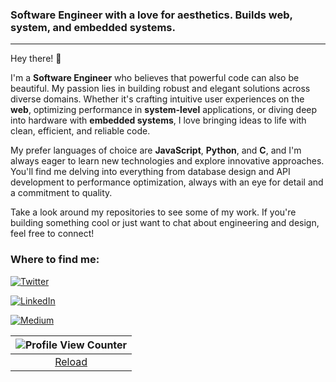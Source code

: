 ### Software Engineer with a love for aesthetics. Builds web, system, and embedded systems.

---

Hey there! 👋

I'm a **Software Engineer** who believes that powerful code can also be beautiful. My passion lies in building robust and elegant solutions across diverse domains. Whether it's crafting intuitive user experiences on the **web**, optimizing performance in **system-level** applications, or diving deep into hardware with **embedded systems**, I love bringing ideas to life with clean, efficient, and reliable code.

My prefer languages of choice are **JavaScript**, **Python**, and **C**, and I'm always eager to learn new technologies and explore innovative approaches. You'll find me delving into everything from database design and API development to performance optimization, always with an eye for detail and a commitment to quality.

Take a look around my repositories to see some of my work. If you're building something cool or just want to chat about engineering and design, feel free to connect!

<h3>Where to find me:</h3>
<p>
  <a href="https://twitter.com/timtjoe" target="_blank"><img alt="Twitter" src="https://img.shields.io/badge/twitter-%231DA1F2.svg?&style=for-the-badge&logo=twitter&logoColor=white" /></a> 







  <a href="https://www.linkedin.com/in/timtjoe" target="_blank"><img alt="LinkedIn" src="https://img.shields.io/badge/linkedin-%230077B5.svg?&style=for-the-badge&logo=linkedin&logoColor=white" /></a> 








  <a href="https://medium.com/@theme" target="_blank"><img alt="Medium" src="https://img.shields.io/badge/medium-%2312100E.svg?&style=for-the-badge&logo=medium&logoColor=white" /></a>




</p>

| ![Profile View Counter](https://profile-counter.glitch.me/timtjoe/count.svg) |
|:---------------------------------------------:|
| [Reload](https://github.com/timtjoe) |











